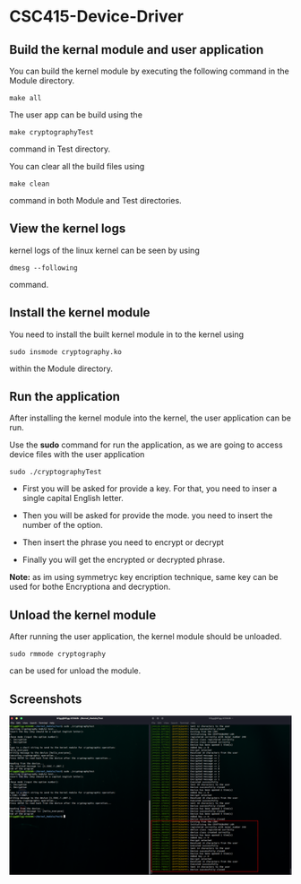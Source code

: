 # CSC415-Device-Driver

## Build the kernal module and user application

You can build the kernel module by executing the following command in the Module directory.
```
make all
```
The user app can be build using the 
```
make cryptographyTest
```
command in Test directory.

You can clear all the build files using
```
make clean
```
command in both Module and Test directories.


## View the kernel logs

kernel logs of the linux kernel can be seen by using
```
dmesg --following
```
command.

## Install the kernel module

You need to install the built kernel module in to the kernel using
```
sudo insmode cryptography.ko
```
within the Module directory.

## Run the application

After installing the kernel module into the kernel, the user application can be run.

Use the **sudo** command for run the application, as we are going to access device files with the user application
```
sudo ./cryptographyTest
```
- First you will be asked for provide a key. For that, you need to inser a single capital English letter.

- Then you will be asked for provide the mode. you need to insert the number of the option.

- Then insert the phrase you need to encrypt or decrypt

- Finally you will get the encrypted or decrypted phrase.

**Note:** as im using symmetryc key encription technique, same key can be used for bothe Encryptiona and decryption.

## Unload the kernel module

After running the user application, the kernel module should be unloaded.
```
sudo rmmode cryptography
```
can be used for unload the module.

## Screenshots

![results](https://github.com/bllgg/Kernel_Module/blob/master/ScreenShots/Kazam_screenshot_00000.png)